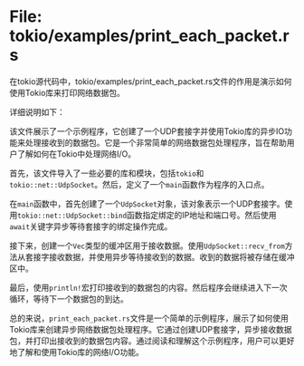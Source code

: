 # File: tokio/examples/print_each_packet.rs

在tokio源代码中，tokio/examples/print_each_packet.rs文件的作用是演示如何使用Tokio库来打印网络数据包。

详细说明如下：

该文件展示了一个示例程序，它创建了一个UDP套接字并使用Tokio库的异步IO功能来处理接收到的数据包。它是一个非常简单的网络数据包处理程序，旨在帮助用户了解如何在Tokio中处理网络I/O。

首先，该文件导入了一些必要的库和模块，包括`tokio`和`tokio::net::UdpSocket`。然后，定义了一个`main`函数作为程序的入口点。

在`main`函数中，首先创建了一个`UdpSocket`对象，该对象表示一个UDP套接字。使用`tokio::net::UdpSocket::bind`函数指定绑定的IP地址和端口号。然后使用`await`关键字异步等待套接字的绑定操作完成。

接下来，创建一个`Vec`类型的缓冲区用于接收数据。使用`UdpSocket::recv_from`方法从套接字接收数据，并使用异步等待接收到的数据。收到的数据将被存储在缓冲区中。

最后，使用`println!`宏打印接收到的数据包的内容。然后程序会继续进入下一次循环，等待下一个数据包的到达。

总的来说，`print_each_packet.rs`文件是一个简单的示例程序，展示了如何使用Tokio库来创建异步网络数据包处理程序。它通过创建UDP套接字，异步接收数据包，并打印出接收到的数据包内容。通过阅读和理解这个示例程序，用户可以更好地了解和使用Tokio库的网络I/O功能。

